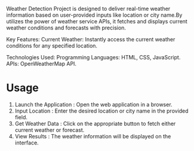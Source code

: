Weather Detection Project is designed to deliver real-time weather information based on user-provided inputs like location or city name.By utilizes the power of weather service APIs, it fetches and displays current weather conditions and forecasts with precision.

Key Features:
Current Weather: Instantly access the current weather conditions for any specified location.


Technologies Used:
Programming Languages: HTML, CSS, JavaScript.
APIs: OpenWeatherMap API.

# Usage
1. Launch the Application : Open the web application in a browser.
2. Input Location : Enter the desired location or city name in the provided field.
3. Get Weather Data : Click on the appropriate button to fetch either current weather or forecast.
4. View Results : The weather information will be displayed on the interface.

